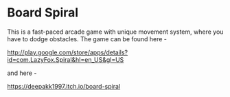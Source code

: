 # Board Spiral

This is a fast-paced arcade game with unique movement system, where you have to dodge obstacles. The game can be found here - 

http://play.google.com/store/apps/details?id=com.LazyFox.Spiral&hl=en_US&gl=US

and here -

https://deepakk1997.itch.io/board-spiral
